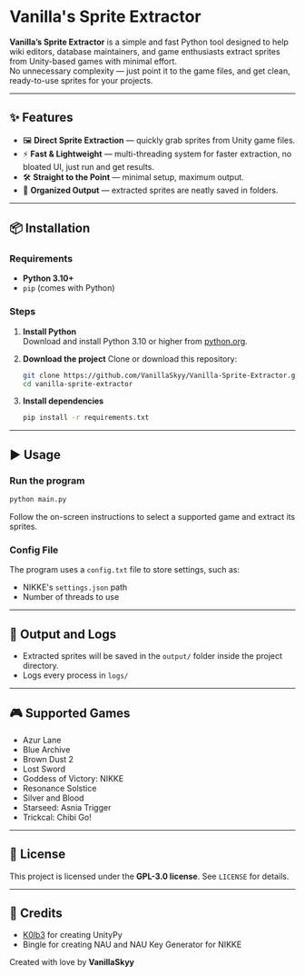 # Vanilla's Sprite Extractor

**Vanilla’s Sprite Extractor** is a simple and fast Python tool designed to help wiki editors, database maintainers, and game enthusiasts extract sprites from Unity-based games with minimal effort.  
No unnecessary complexity — just point it to the game files, and get clean, ready-to-use sprites for your projects.

---

## ✨ Features
- 🖼 **Direct Sprite Extraction** — quickly grab sprites from Unity game files.
- ⚡ **Fast & Lightweight** — multi-threading system for faster extraction, no bloated UI, just run and get results.
- 🛠 **Straight to the Point** — minimal setup, maximum output.
- 📁 **Organized Output** — extracted sprites are neatly saved in folders.

---

## 📦 Installation

### Requirements
- **Python 3.10+**
- `pip` (comes with Python)

### Steps
1. **Install Python**  
   Download and install Python 3.10 or higher from [python.org](https://www.python.org/downloads/).

2. **Download the project**
   Clone or download this repository:
   ```bash
   git clone https://github.com/VanillaSkyy/Vanilla-Sprite-Extractor.git
   cd vanilla-sprite-extractor
   ```

3. **Install dependencies**
   ```bash
   pip install -r requirements.txt
   ```

---

## ▶️ Usage

### Run the program
```bash
python main.py
```
Follow the on-screen instructions to select a supported game and extract its sprites.

### Config File
The program uses a `config.txt` file to store settings, such as:
- NIKKE's `settings.json` path
- Number of threads to use

---

## 📂 Output and Logs
- Extracted sprites will be saved in the `output/` folder inside the project directory.
- Logs every process in `logs/`

---

## 🎮 Supported Games
- Azur Lane
- Blue Archive
- Brown Dust 2
- Lost Sword
- Goddess of Victory: NIKKE
- Resonance Solstice
- Silver and Blood
- Starseed: Asnia Trigger
- Trickcal: Chibi Go!

---

## 📝 License
This project is licensed under the **GPL-3.0 license**. See `LICENSE` for details.

---

## 💖 Credits
- [K0lb3](https://github.com/K0lb3) for creating UnityPy
- Bingle for creating NAU and NAU Key Generator for NIKKE

Created with love by **VanillaSkyy**
